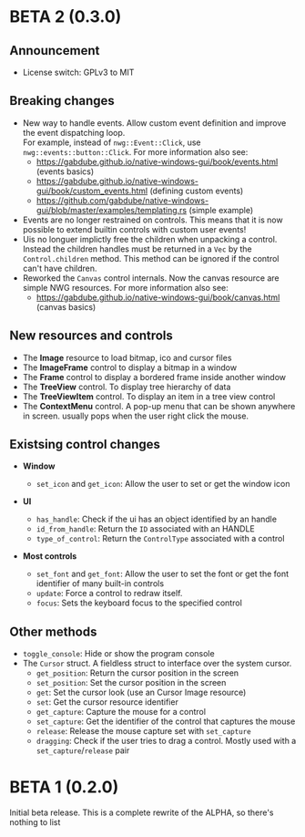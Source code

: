 # BETA 2 (0.3.0)

## Announcement

* License switch: GPLv3 to MIT 


## Breaking changes

* New way to handle events. Allow custom event definition and improve the event dispatching loop.  
For example, instead of `nwg::Event::Click`, use `nwg::events::button::Click`. 
For more information also see: 
  * https://gabdube.github.io/native-windows-gui/book/events.html (events basics)
  * https://gabdube.github.io/native-windows-gui/book/custom_events.html (defining custom events)
  * https://github.com/gabdube/native-windows-gui/blob/master/examples/templating.rs (simple example)
* Events are no longer restrained on controls. This means that it is now possible to extend builtin controls with custom user events!
* Uis no longuer implictly free the children when unpacking a control. Instead the children handles
  must be returned in a `Vec` by the `Control.children` method. This method can be ignored if the
  control can't have children.
* Reworked the `Canvas` control internals. Now the canvas resource are simple NWG resources.
For more information also see: 
  * https://gabdube.github.io/native-windows-gui/book/canvas.html (canvas basics)

## New resources and controls

* The **Image** resource to load bitmap, ico and cursor files
* The **ImageFrame** control to display a bitmap in a window
* The **Frame** control to display a bordered frame inside another window
* The **TreeView** control. To display tree hierarchy of data
* The **TreeViewItem** control. To display an item in a tree view control
* The **ContextMenu** control. A pop-up menu that can be shown anywhere in screen. usually pops when the user right click the mouse.


## Existsing control changes

* **Window**
    * `set_icon` and `get_icon`: Allow the user to set or get the window icon  
* **UI**
  * `has_handle`: Check if the ui has an object identified by an handle
  * `id_from_handle`: Return the `ID` associated with an HANDLE
  * `type_of_control`: Return the `ControlType` associated with a control

* **Most controls**
  * `set_font` and `get_font`: Allow the user to set the font or get the font identifier of many built-in controls  
  * `update`: Force a control to redraw itself.  
  * `focus`: Sets the keyboard focus to the specified control


## Other methods

* `toggle_console`: Hide or show the program console
* The `Cursor` struct. A fieldless struct to interface over the system cursor.
    * `get_position`: Return the cursor position in the screen
    * `set_position`: Set the cursor position in the screen
    * `get`: Set the cursor look (use an Cursor Image resource)
    * `set`: Get the cursor resource identifier
    * `get_capture`: Capture the mouse for a control
    * `set_capture`: Get the identifier of the control that captures the mouse
    * `release`: Release the mouse capture set with `set_capture`
    * `dragging`: Check if the user tries to drag a control. Mostly used with a `set_capture`/`release` pair   


# BETA 1 (0.2.0)

Initial beta release. This is a complete rewrite of the ALPHA, so there's nothing to list